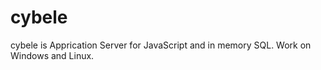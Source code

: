 # cybele
cybele is Apprication Server for JavaScript and in memory SQL. Work on Windows and Linux.

